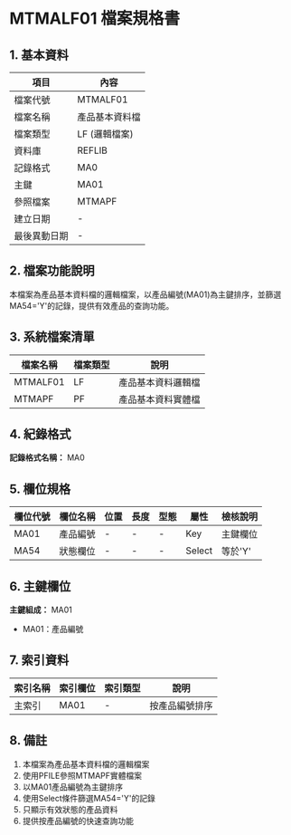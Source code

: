 # MTMALF01 檔案規格書

## 1. 基本資料

| 項目 | 內容 |
|------|------|
| 檔案代號 | MTMALF01 |
| 檔案名稱 | 產品基本資料檔 |
| 檔案類型 | LF (邏輯檔案) |
| 資料庫 | REFLIB |
| 記錄格式 | MA0 |
| 主鍵 | MA01 |
| 參照檔案 | MTMAPF |
| 建立日期 | - |
| 最後異動日期 | - |

## 2. 檔案功能說明

本檔案為產品基本資料檔的邏輯檔案，以產品編號(MA01)為主鍵排序，並篩選MA54='Y'的記錄，提供有效產品的查詢功能。

## 3. 系統檔案清單

| 檔案名稱 | 檔案類型 | 說明 |
|----------|----------|------|
| MTMALF01 | LF | 產品基本資料邏輯檔 |
| MTMAPF | PF | 產品基本資料實體檔 |

## 4. 紀錄格式

**記錄格式名稱：** MA0

## 5. 欄位規格

| 欄位代號 | 欄位名稱 | 位置 | 長度 | 型態 | 屬性 | 檢核說明 |
|----------|----------|------|------|------|----------|----------|
| MA01 | 產品編號 | - | - | - | Key | 主鍵欄位 |
| MA54 | 狀態欄位 | - | - | - | Select | 等於'Y' |

## 6. 主鍵欄位

**主鍵組成：** MA01
- MA01：產品編號

## 7. 索引資料

| 索引名稱 | 索引欄位 | 索引類型 | 說明 |
|----------|----------|----------|------|
| 主索引 | MA01 | - | 按產品編號排序 |

## 8. 備註

1. 本檔案為產品基本資料檔的邏輯檔案
2. 使用PFILE參照MTMAPF實體檔案
3. 以MA01產品編號為主鍵排序
4. 使用Select條件篩選MA54='Y'的記錄
5. 只顯示有效狀態的產品資料
6. 提供按產品編號的快速查詢功能 